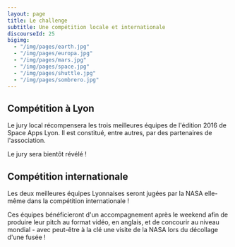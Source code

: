 ```yaml
---
layout: page
title: Le challenge
subtitle: Une compétition locale et internationale
discourseId: 25
bigimg:
  - "/img/pages/earth.jpg"
  - "/img/pages/europa.jpg"
  - "/img/pages/mars.jpg"
  - "/img/pages/space.jpg"
  - "/img/pages/shuttle.jpg"
  - "/img/pages/sombrero.jpg"
---
```


## Compétition à Lyon

Le jury local récompensera les trois meilleures équipes de l'édition 2016 de Space Apps Lyon.
Il est constitué, entre autres, par des partenaires de l'association.

Le jury sera bientôt révélé !

## Compétition internationale

Les deux meilleures équipes Lyonnaises seront jugées par la NASA elle-même dans la compétition internationale !

Ces équipes bénéficieront d'un accompagnement après le weekend afin de produire leur pitch au format vidéo, en anglais, et de concourir au niveau mondial - avec peut-être à la clé une visite de la NASA lors du décollage d'une fusée !